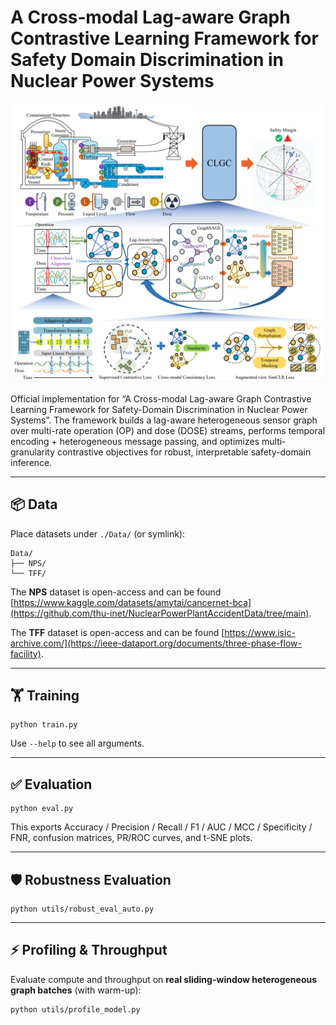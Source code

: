
# A Cross‑modal Lag-aware Graph Contrastive Learning Framework for Safety Domain Discrimination in Nuclear Power Systems

![image](https://github.com/JinlinYY/CLGC/blob/main/Abstract_graph.png)

Official implementation for “A Cross-modal Lag-aware Graph Contrastive Learning Framework for Safety-Domain Discrimination in Nuclear Power Systems”.
The framework builds a lag-aware heterogeneous sensor graph over multi-rate operation (OP) and dose (DOSE) streams, performs temporal encoding + heterogeneous message passing, and optimizes multi-granularity contrastive objectives for robust, interpretable safety-domain inference.


---

## 📦 Data


Place datasets under `./Data/` (or symlink):

```
Data/
├── NPS/         
└── TFF/          
```
The **NPS** dataset is open-access and can be found [https://www.kaggle.com/datasets/amytai/cancernet-bca](https://github.com/thu-inet/NuclearPowerPlantAccidentData/tree/main).

The **TFF** dataset is open-access and can be found [https://www.isic-archive.com/](https://ieee-dataport.org/documents/three-phase-flow-facility).

------

## 🏋️ Training

```
python train.py

```

Use `--help` to see all arguments.

------

## ✅ Evaluation

```
python eval.py
```

This exports Accuracy / Precision / Recall / F1 / AUC / MCC / Specificity / FNR, confusion matrices, PR/ROC curves, and t-SNE plots.

------

## 🛡 Robustness Evaluation

```
python utils/robust_eval_auto.py 
```

------

## ⚡ Profiling & Throughput

Evaluate compute and throughput on **real sliding-window heterogeneous graph batches** (with warm-up):

```
python utils/profile_model.py
```
